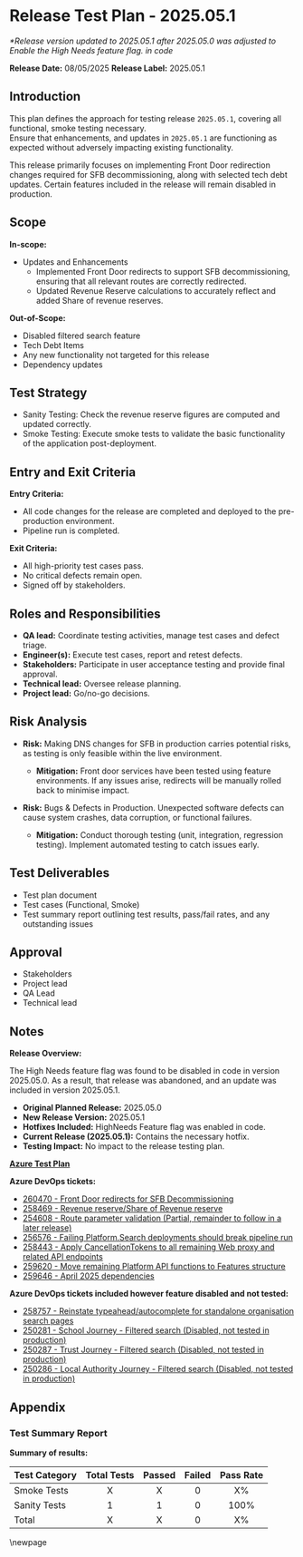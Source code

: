 # Release Test Plan - 2025.05.1

_*Release version updated to 2025.05.1 after 2025.05.0 was adjusted to Enable the High Needs feature flag. in code_

**Release Date:** 08/05/2025
**Release Label:** 2025.05.1

## Introduction

This plan defines the approach for testing release `2025.05.1`, covering all functional, smoke testing necessary.  
Ensure that enhancements, and updates in `2025.05.1` are functioning as expected without adversely impacting existing functionality.

This release primarily focuses on implementing Front Door redirection changes required for SFB decommissioning, along with selected tech debt updates. Certain features included in the release will remain disabled in production.

## Scope

**In-scope:**

- Updates and Enhancements
  - Implemented Front Door redirects to support SFB decommissioning, ensuring that all relevant routes are correctly redirected.
  - Updated Revenue Reserve calculations to accurately reflect and added Share of revenue reserves.

**Out-of-Scope:**

- Disabled filtered search feature
- Tech Debt Items
- Any new functionality not targeted for this release
- Dependency updates

## Test Strategy

- Sanity Testing: Check the revenue reserve figures are computed and updated correctly.
- Smoke Testing: Execute smoke tests to validate the basic functionality of the application post-deployment.

## Entry and Exit Criteria

**Entry Criteria:**

- All code changes for the release are completed and deployed to the pre-production environment.
- Pipeline run is completed.

**Exit Criteria:**

- All high-priority test cases pass.
- No critical defects remain open.
- Signed off by stakeholders.

## Roles and Responsibilities

- **QA lead:** Coordinate testing activities, manage test cases and defect triage.
- **Engineer(s):** Execute test cases, report and retest defects.
- **Stakeholders:** Participate in user acceptance testing and provide final approval.
- **Technical lead:** Oversee release planning.
- **Project lead:** Go/no-go decisions.

## Risk Analysis

- **Risk:** Making DNS changes for SFB in production carries potential risks, as testing is only feasible within the live environment.  
  - **Mitigation:** Front door services have been tested using feature environments. If any issues arise, redirects will be manually rolled back to minimise impact.

- **Risk:** Bugs & Defects in Production. Unexpected software defects can cause system crashes, data corruption, or functional failures.
  - **Mitigation:** Conduct thorough testing (unit, integration, regression testing). Implement automated testing to catch issues early.

## Test Deliverables

- Test plan document
- Test cases (Functional, Smoke)
- Test summary report outlining test results, pass/fail rates, and any outstanding issues

## Approval

- Stakeholders
- Project lead
- QA Lead
- Technical lead

## Notes

**Release Overview:**

The High Needs feature flag was found to be disabled in code in version 2025.05.0. As a result, that release was abandoned, and an update was included in version 2025.05.1.

- **Original Planned Release:** 2025.05.0
- **New Release Version:** 2025.05.1
- **Hotfixes Included:** HighNeeds Feature flag was enabled in code.
- **Current Release (2025.05.1):** Contains the necessary hotfix.
- **Testing Impact:** No impact to the release testing plan.

**[Azure Test Plan](https://dfe-ssp.visualstudio.com/s198-DfE-Benchmarking-service/_testPlans/define?planId=259145&suiteId=259146)**

**Azure DevOps tickets:**

- [260470 - Front Door redirects for SFB Decommissioning](https://dfe-ssp.visualstudio.com/s198-DfE-Benchmarking-service/_workitems/edit/260470)
- [258469 - Revenue reserve/Share of Revenue reserve](https://dfe-ssp.visualstudio.com/s198-DfE-Benchmarking-service/_workitems/edit/258469)
- [254608 - Route parameter validation (Partial, remainder to follow in a later release)](https://dfe-ssp.visualstudio.com/s198-DfE-Benchmarking-service/_workitems/edit/254608)
- [256576 - Failing Platform.Search deployments should break pipeline run](https://dfe-ssp.visualstudio.com/s198-DfE-Benchmarking-service/_workitems/edit/256576)
- [258443 - Apply CancellationTokens to all remaining Web proxy and related API endpoints](https://dfe-ssp.visualstudio.com/s198-DfE-Benchmarking-service/_workitems/edit/258443)
- [259620 - Move remaining Platform API functions to Features structure](https://dfe-ssp.visualstudio.com/s198-DfE-Benchmarking-service/_workitems/edit/259620)
- [259646 - April 2025 dependencies](https://dfe-ssp.visualstudio.com/s198-DfE-Benchmarking-service/_workitems/edit/259646)

**Azure DevOps tickets included however feature disabled and not tested:**

- [258757 - Reinstate typeahead/autocomplete for standalone organisation search pages](https://dfe-ssp.visualstudio.com/s198-DfE-Benchmarking-service/_workitems/edit/258757)
- [250281 - School Journey - Filtered search (Disabled, not tested in production)](https://dfe-ssp.visualstudio.com/s198-DfE-Benchmarking-service/_workitems/edit/250281)
- [250287 - Trust Journey - Filtered search (Disabled, not tested in production)](https://dfe-ssp.visualstudio.com/s198-DfE-Benchmarking-service/_workitems/edit/250287)
- [250286 - Local Authority Journey - Filtered search (Disabled, not tested in production)](https://dfe-ssp.visualstudio.com/s198-DfE-Benchmarking-service/_workitems/edit/250286)

## Appendix

### Test Summary Report

**Summary of results:**

| Test Category | Total Tests | Passed | Failed | Pass Rate |
|---------------|:-----------:|:------:|:------:|:---------:|
| Smoke Tests   |      X      |   X    |   0    |    X%     |
| Sanity Tests  |      1      |   1    |   0    |   100%    |
| Total         |      X      |   X    |   0    |    X%     |

<!-- Leave the rest of this page blank -->
\newpage
